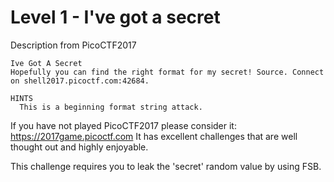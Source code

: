 # Level 1 - I've got a secret
Description from PicoCTF2017
```
Ive Got A Secret
Hopefully you can find the right format for my secret! Source. Connect on shell2017.picoctf.com:42684.

HINTS
  This is a beginning format string attack.
```

If you have not played PicoCTF2017 please consider it: https://2017game.picoctf.com
It has excellent challenges that are well thought out and highly enjoyable.

This challenge requires you to leak the 'secret' random value by using FSB.

